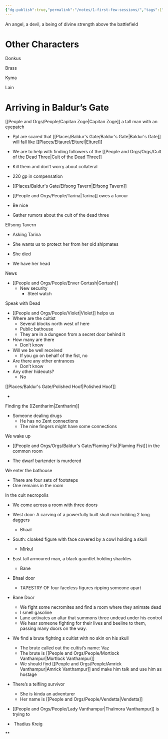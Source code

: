 ```yaml
---
{"dg-publish":true,"permalink":"/notes/1-first-few-sessions/","tags":["Session-Notes"]}
---
```



An angel, a devil, a being of divine strength above the battlefield

# Other Characters
Donkus

Brass

Kyma

Lain

# Arriving in Baldur’s Gate
[[People and Orgs/People/Capitan Zoge\|Capitan Zoge]] a tall man with an eyepatch

- Ppl are scared that [[Places/Baldur's Gate/Baldur's Gate\|Baldur's Gate]] will fall like [[Places/Eltaurel/Elturel\|Elturel]]
    
- We are to help with finding followers of the [[People and Orgs/Orgs/Cult of the Dead Three\|Cult of the Dead Three]]
    

- Kill them and don’t worry about collateral 
    
- 220 gp in compensation
    
- [[Places/Baldur's Gate/Elfsong Tavern\|Elfsong Tavern]]
    

- [[People and Orgs/People/Tarina\|Tarina]] owes a favour
    

- Be nice
    
- Gather rumors about the cult of the dead three
    

Elfsong Tavern

- Asking Tarina
    

- She wants us to protect her from her old shipmates
    

- She died
    
- We have her head
    

News

- [[People and Orgs/People/Enver Gortash\|Gortash]]
    - New security
	    - Steel watch

Speak with Dead

- [[People and Orgs/People/Violet\|Violet]] helps us
- Where are the cultist
    - Several blocks north west of here
    - Public bathouse 
    - They are in a dungeon from a secret door behind it
- How many are there
    - Don’t know
- Will we be well received
    - If you go on behalf of the fist, no
- Are there any other entrances
    - Don’t know 
- Any other hideouts?
    - No

[[Places/Baldur's Gate/Polished Hoof\|Polished Hoof]]

-   
    

  

Finding the [[Zentharim\|Zentharim]]

- Someone dealing drugs
	- He has no Zent connections
    - The nine fingers might have some connections
   
We wake up

- [[People and Orgs/Orgs/Baldur's Gate/Flaming Fist\|Flaming Fist]] in the common room
    
- The dwarf bartender is murdered
    

  

We enter the bathouse
- There are four sets of footsteps 
- One remains in the room
  
In the cult necropolis

- We come across a room with three doors
- West door: A carving of a powerfully built skull man holding 2 long daggers
	- Bhaal
- South: cloaked figure with face covered by a cowl holding a skull
	- Mirkul
- East tall armoured man, a black gauntlet holding shackles
	- Bane
- Bhaal door
	- TAPESTRY OF four faceless figures ripping someone apart
- Bane Door
	- We fight some necromites and find a room where they animate dead
	- I smell gasoline 
	- Lane activates an altar that summons three undead under his control
	- We hear someone fighting for their lives and beeline to them, passing many doors on the way. 
- We find a brute fighting s cultist with no skin on his skull
	- The brute called out the cultist’s name: Vaz
	- The brute is [[People and Orgs/People/Mortlock Vanthampur\|Mortlock Vanthampur]]
	- We should find [[People and Orgs/People/Amrick Vanthampur\|Amrick Vanthampur]] and make him talk and use him as hostage
- There’s a teifling survivor 
	- She is kinda an adventurer 
	- Her name is [[People and Orgs/People/Vendetta\|Vendetta]] 

- [[People and Orgs/People/Lady Vanthampur\|Thalmora Vanthampur]] is trying to 
    

-  Thadius Kreig
    





**